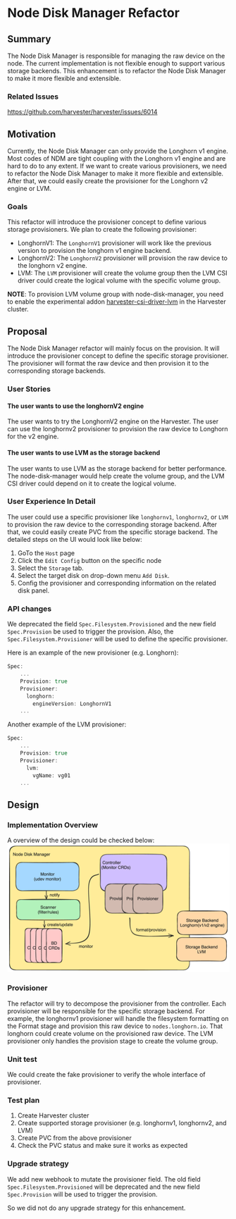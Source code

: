 # Node Disk Manager Refactor

## Summary

The Node Disk Manager is responsible for managing the raw device on the node. The current implementation is not flexible enough to support various storage backends. This enhancement is to refactor the Node Disk Manager to make it more flexible and extensible.

### Related Issues

https://github.com/harvester/harvester/issues/6014

## Motivation

Currently, the Node Disk Manager can only provide the Longhorn v1 engine. Most codes of NDM are tight coupling with the Longhorn v1 engine and are hard to do to any extent. If we want to create various provisioners, we need to refactor the Node Disk Manager to make it more flexible and extensible. After that, we could easily create the provisioner for the Longhorn v2 engine or LVM.

### Goals

This refactor will introduce the provisioner concept to define various storage provisioners. We plan to create the following provisioner:
- LonghornV1: The `LonghornV1` provisioner will work like the previous version to provision the longhorn v1 engine backend.
- LonghornV2: The `LonghornV2` provisioner will provision the raw device to the longhorn v2 engine.
- LVM: The `LVM` provisioner will create the volume group then the LVM CSI driver could create the logical volume with the specific volume group.

**NOTE**: To provision LVM volume group with node-disk-manager, you need to enable the experimental addon [harvester-csi-driver-lvm](https://github.com/harvester/experimental-addons/tree/main/harvester-csi-driver-lvm) in the Harvester cluster.

## Proposal

The Node Disk Manager refactor will mainly focus on the provision. It will introduce the provisioner concept to define the specific storage provisioner. The provisioner will format the raw device and then provision it to the corresponding storage backends.

### User Stories

#### The user wants to use the longhornV2 engine
The user wants to try the LonghornV2 engine on the Harvester. The user can use the longhornv2 provisioner to provision the raw device to Longhorn for the v2 engine.

#### The user wants to use LVM as the storage backend
The user wants to use LVM as the storage backend for better performance. The node-disk-manager would help create the volume group, and the LVM CSI driver could depend on it to create the logical volume.

### User Experience In Detail

The user could use a specific provisioner like `longhornv1`, `longhornv2`, or `LVM` to provision the raw device to the corresponding storage backend. After that, we could easily create PVC from the specific storage backend. The detailed steps on the UI would look like below:
1. GoTo the `Host` page
2. Click the `Edit Config` button on the specific node
3. Select the `Storage` tab.
4. Select the target disk on drop-down menu `Add Disk`.
5. Config the provisioner and corresponding information on the related disk panel.

### API changes

We deprecated the field `Spec.Filesystem.Provisioned` and the new field `Spec.Provision` be used to trigger the provision. Also, the `Spec.Filesystem.Provisioner` will be used to define the specific provisioner.

Here is an example of the new provisioner (e.g. Longhorn):
```go
Spec:
    ...
    Provision: true
    Provisioner:
      longhorn:
        engineVersion: LonghornV1
    ...
```

Another example of the LVM provisioner:
```go
Spec:
    ...
    Provision: true
    Provisioner:
      lvm:
        vgName: vg01
    ...
```

## Design

### Implementation Overview

A overview of the design could be checked below:
![ndm-refactor](20240612-node-disk-manager-refactor/ndm-refactor.png)

### Provisioner

The refactor will try to decompose the provisioner from the controller. Each provisioner will be responsible for the specific storage backend. For example, the longhornv1 provisioner will handle the filesystem formatting on the Format stage and provision this raw device to `nodes.longhorn.io`. That longhorn could create volume on the provisioned raw device. The LVM provisioner only handles the provision stage to create the volume group.

### Unit test
We could create the fake provisioner to verify the whole interface of provisioner.

### Test plan
1. Create Harvester cluster
2. Create supported storage provisioner (e.g. longhornv1, longhornv2, and LVM)
3. Create PVC from the above provisioner
4. Check the PVC status and make sure it works as expected

### Upgrade strategy

We add new webhook to mutate the provisioner field. The old field `Spec.Filesystem.Provisioned` will be deprecated and the new field `Spec.Provision` will be used to trigger the provision.

So we did not do any upgrade strategy for this enhancement.